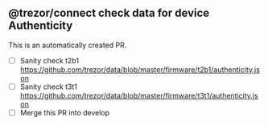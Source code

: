 ## @trezor/connect check data for device Authenticity

This is an automatically created PR.

-   [ ] Sanity check t2b1 https://github.com/trezor/data/blob/master/firmware/t2b1/authenticity.json
-   [ ] Sanity check t3t1 https://github.com/trezor/data/blob/master/firmware/t3t1/authenticity.json
-   [ ] Merge this PR into develop
